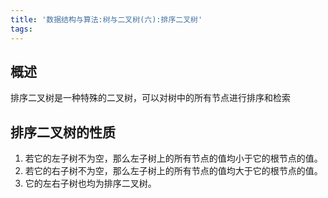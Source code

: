 ```yaml
---
title: '数据结构与算法:树与二叉树(六):排序二叉树'
tags:
---
```



## 概述

排序二叉树是一种特殊的二叉树，可以对树中的所有节点进行排序和检索

## 排序二叉树的性质


1. 若它的左子树不为空，那么左子树上的所有节点的值均小于它的根节点的值。
2. 若它的右子树不为空，那么左子树上的所有节点的值均大于它的根节点的值。
3. 它的左右子树也均为排序二叉树。
